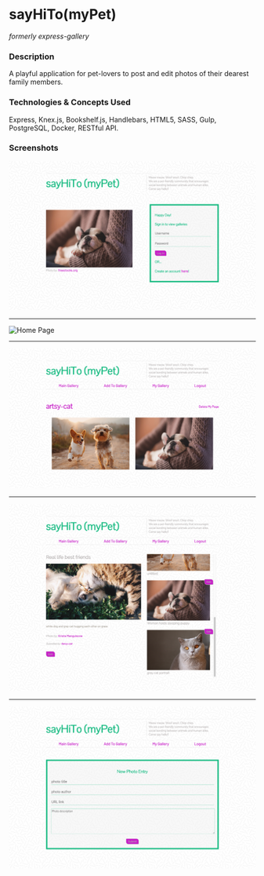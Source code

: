 # sayHiTo(myPet)

_formerly express-gallery_

### Description

A playful application for pet-lovers to post and edit photos of their dearest family members.

### Technologies & Concepts Used

Express, Knex.js, Bookshelf.js, Handlebars, HTML5, SASS, Gulp, PostgreSQL, Docker, RESTful API.

### Screenshots

![login-image](./screenshots/login.png 'Login')

---

![Home Page](./screenshots/home.png 'Home Page')

---

![User Gallery](./screenshots/myGallery.png 'User Gallery')

---

![Single Image View](./screenshots/singleImg.png 'Single Image View')

---

![Add Image View](./screenshots/addImg.png 'Add Image View')
